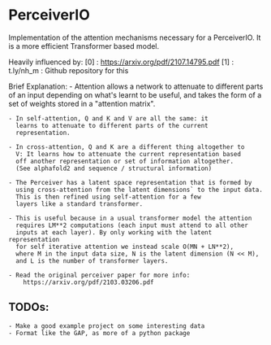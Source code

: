 # PerceiverIO

Implementation of the attention mechanisms necessary for a PerceiverIO.
It is a more efficient Transformer based model.

Heavily influenced by:
[0] : https://arxiv.org/pdf/2107.14795.pdf
[1] : t.ly/nh\_m : Github repository for this

Brief Explanation:
    - Attention allows a network to attenuate to different parts of an
      input depending on what's learnt to be  useful, and takes the form
      of a set of weights stored in a "attention matrix".

    - In self-attention, Q and K and V are all the same: it
      learns to attenuate to different parts of the current
      representation.

    - In cross-attention, Q and K are a different thing altogether to
      V: It learns how to attenuate the current representation based
      off another representation or set of information altogether.
      (See alphafold2 and sequence / structural information)

    - The Perceiver has a latent space representation that is formed by
      using cross-attention from the latent dimensions` to the input data.
      This is then refined using self-attention for a few
      layers like a standard transformer.

    - This is useful because in a usual transformer model the attention
      requires LM**2 computations (each input must attend to all other
      inputs at each layer). By only working with the latent representation
      for self iterative attention we instead scale O(MN + LN**2),
      where M in the input data size, N is the latent dimension (N << M),
      and L is the number of transformer layers.

    - Read the original perceiver paper for more info:
        https://arxiv.org/pdf/2103.03206.pdf

## TODOs:
    - Make a good example project on some interesting data
    - Format like the GAP, as more of a python package
